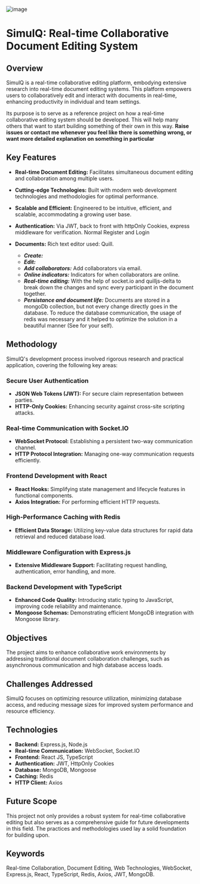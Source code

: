 ![image](https://github.com/gentabazi2/simulQ/assets/48065448/b2ae07bd-0e04-406f-b1e6-b011daba98ea)



# SimulQ: Real-time Collaborative Document Editing System

## Overview

SimulQ is a real-time collaborative editing platform, embodying extensive research into real-time document editing systems. This platform empowers users to collaboratively edit and interact with documents in real-time, enhancing productivity in individual and team settings.

Its purpose is to serve as a reference project on how a real-time collaborative editing system should be developed. This will help many others that want to start building something of their own in this way.
**Raise issues or contact me whenever you feel like there is something wrong, or want more detailed explanation on something in particular**

## Key Features

- **Real-time Document Editing:** Facilitates simultaneous document editing and collaboration among multiple users.
- **Cutting-edge Technologies:** Built with modern web development technologies and methodologies for optimal performance.
- **Scalable and Efficient:** Engineered to be intuitive, efficient, and scalable, accommodating a growing user base.

- **Authentication:** Via JWT, back to front with httpOnly Cookies, express middleware for verification. Normal Register and Login
- **Documents:** Rich text editor used: Quill.
  - ***Create:***
  -  ***Edit:***
  -  ***Add collaborators:*** Add collaborators via email.
  -  ***Online indicators:*** Indicators for when collaborators are online.
  -  ***Real-time editing:*** With the help of socket.io and quilljs-delta to break down the changes and sync every participant in the document together.
  -  ***Persistance and document life:*** Documents are stored in a mongoDb collection, but not every change directly goes in the database. To reduce the database communication, the usage of redis was necessary and it helped to optimize the solution in a beautiful manner (See for your self).

## Methodology

SimulQ's development process involved rigorous research and practical application, covering the following key areas:

### Secure User Authentication
- **JSON Web Tokens (JWT):** For secure claim representation between parties.
- **HTTP-Only Cookies:** Enhancing security against cross-site scripting attacks.

### Real-time Communication with Socket.IO
- **WebSocket Protocol:** Establishing a persistent two-way communication channel.
- **HTTP Protocol Integration:** Managing one-way communication requests efficiently.

### Frontend Development with React
- **React Hooks:** Simplifying state management and lifecycle features in functional components.
- **Axios Integration:** For performing efficient HTTP requests.

### High-Performance Caching with Redis
- **Efficient Data Storage:** Utilizing key-value data structures for rapid data retrieval and reduced database load.

### Middleware Configuration with Express.js
- **Extensive Middleware Support:** Facilitating request handling, authentication, error handling, and more.

### Backend Development with TypeScript
- **Enhanced Code Quality:** Introducing static typing to JavaScript, improving code reliability and maintenance.
- **Mongoose Schemas:** Demonstrating efficient MongoDB integration with Mongoose library.

## Objectives

The project aims to enhance collaborative work environments by addressing traditional document collaboration challenges, such as asynchronous communication and high database access loads.

## Challenges Addressed

SimulQ focuses on optimizing resource utilization, minimizing database access, and reducing message sizes for improved system performance and resource efficiency.

## Technologies

- **Backend:** Express.js, Node.js
- **Real-time Communication:** WebSocket, Socket.IO
- **Frontend:** React JS, TypeScript
- **Authentication:** JWT, HttpOnly Cookies
- **Database:** MongoDB, Mongoose
- **Caching:** Redis
- **HTTP Client:** Axios

## Future Scope

This project not only provides a robust system for real-time collaborative editing but also serves as a comprehensive guide for future developments in this field. The practices and methodologies used lay a solid foundation for building upon.

## Keywords

Real-time Collaboration, Document Editing, Web Technologies, WebSocket, Express.js, React, TypeScript, Redis, Axios, JWT, MongoDB.
